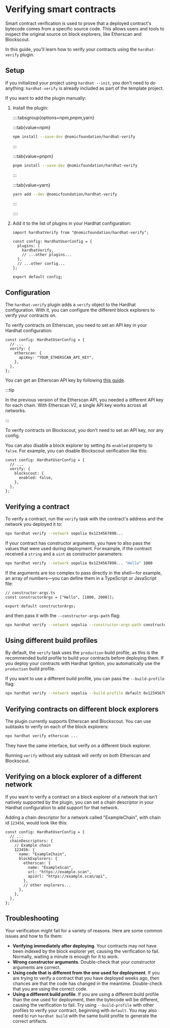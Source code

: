 # Verifying smart contracts

Smart contract verification is used to prove that a deployed contract's bytecode comes from a specific source code. This allows users and tools to inspect the original source on block explorers, like Etherscan and Blockscout.

In this guide, you'll learn how to verify your contracts using the `hardhat-verify` plugin.

## Setup

If you initialized your project using `hardhat --init`, you don’t need to do anything: `hardhat-verify` is already included as part of the template project.

If you want to add the plugin manually:

1. Install the plugin:

   ::::tabsgroup{options=npm,pnpm,yarn}

   :::tab{value=npm}

   ```bash
   npm install --save-dev @nomicfoundation/hardhat-verify
   ```

   :::

   :::tab{value=pnpm}

   ```bash
   pnpm install --save-dev @nomicfoundation/hardhat-verify
   ```

   :::

   :::tab{value=yarn}

   ```bash
   yarn add --dev @nomicfoundation/hardhat-verify
   ```

   :::

   ::::

2. Add it to the list of plugins in your Hardhat configuration:

   ```tsx
   import hardhatVerify from "@nomicfoundation/hardhat-verify";

   const config: HardhatUserConfig = {
     plugins: [
       hardhatVerify,
       // ...other plugins...
     ],
     // ...other config...
   };

   export default config;
   ```

## Configuration

The `hardhat-verify` plugin adds a `verify` object to the Hardhat configuration. With it, you can configure the different block explorers to verify your contracts on.

To verify contracts on Etherscan, you need to set an API key in your Hardhat configuration:

```tsx
const config: HardhatUserConfig = {
  // ...
  verify: {
    etherscan: {
      apiKey: "YOUR_ETHERSCAN_API_KEY",
    },
  },
};
```

You can get an Etherscan API key by following [this guide](https://docs.etherscan.io/etherscan-v2/getting-an-api-key).

:::tip

In the previous version of the Etherscan API, you needed a different API key for each chain. With Etherscan V2, a single API key works across all networks.

:::

To verify contracts on Blockscout, you don't need to set an API key, nor any config.

You can also disable a block explorer by setting its `enabled` property to `false`. For example, you can disable Blockscout verification like this:

```tsx
const config: HardhatUserConfig = {
  // ...
  verify: {
    blockscout: {
      enabled: false,
    },
  },
};
```

## Verifying a contract

To verify a contract, run the `verify` task with the contract's address and the network you deployed it to:

```bash
npx hardhat verify --network sepolia 0x1234567890...
```

If your contract has constructor arguments, you have to also pass the values that were used during deployment. For example, if the contract received a `string` and a `uint` as constructor parameters:

```bash
npx hardhat verify --network sepolia 0x1234567890... "Hello" 1000
```

If the arguments are too complex to pass directly in the shell—for example, an array of numbers—you can define them in a TypeScript or JavaScript file:

```tsx
// constructor-args.ts
const constructorArgs = ["Hello", [1000, 2000]];

export default constructorArgs;
```

and then pass it with the `--constructor-args-path` flag:

```bash
npx hardhat verify --network sepolia --constructor-args-path constructor-args.ts 0x1234567890...
```

## Using different build profiles

By default, the `verify` task uses the `production` build profile, as this is the recommended build profile to build your contracts before deploying them. If you deploy your contracts with Hardhat Ignition, you automatically use the `production` build profile.

If you want to use a different build profile, you can pass the `--build-profile` flag:

```bash
npx hardhat verify --network sepolia --build-profile default 0x1234567890...
```

## Verifying contracts on different block explorers

The plugin currently supports Etherscan and Blockscout. You can use subtasks to verify on each of the block explorers:

```bash
npx hardhat verify etherscan ...
```

They have the same interface, but verify on a different block explorer.

Running `verify` without any subtask will verify on both Etherscan and Blockscout.

## Verifying on a block explorer of a different network

If you want to verify a contract on a block explorer of a network that isn't natively supported by the plugin, you can set a chain descriptor in your Hardhat configuration to add support for that network.

Adding a chain descriptor for a network called "ExampleChain", with chain id `123456`, would look like this:

```tsx
const config: HardhatUserConfig = {
  // ...
  chainDescriptors: {
    // Example chain
    123456: {
      name: "ExampleChain",
      blockExplorers: {
        etherscan: {
          name: "ExampleScan",
          url: "https://example.scan",
          apiUrl: "https://example.scan/api",
        },
        // other explorers...
      },
    },
  },
};
```

## Troubleshooting

Your verification might fail for a variety of reasons. Here are some common issues and how to fix them:

- **Verifying immediately after deploying**. Your contracts may not have been indexed by the block explorer yet, causing the verification to fail. Normally, waiting a minute is enough for it to work.
- **Wrong constructor arguments**. Double-check that your constructor arguments are correct.
- **Using code that is different from the one used for deployment**. If you are trying to verify a contract that you have deployed weeks ago, then chances are that the code has changed in the meantime. Double-check that you are using the correct code.
- **Using a different build profile**. If you are using a different build profile than the one used for deployment, then the bytecode will be different, causing the verification to fail. Try using `--build-profile` with other profiles to verify your contract, beginning with `default`. You may also need to run `hardhat build` with the same build profile to generate the correct artifacts.

